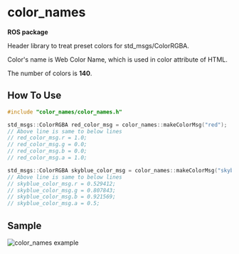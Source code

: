 color_names
====
**ROS package**

Header library to treat preset colors for std_msgs/ColorRGBA.

Color's name is Web Color Name, which is used in color attribute of HTML.

The number of colors is **140**.

## How To Use
```c++
#include "color_names/color_names.h"

std_msgs::ColorRGBA red_color_msg = color_names::makeColorMsg("red");
// Above line is same to below lines
// red_color_msg.r = 1.0;
// red_color_msg.g = 0.0;
// red_color_msg.b = 0.0;
// red_color_msg.a = 1.0;

std_msgs::ColorRGBA skyblue_color_msg = color_names::makeColorMsg("skyblue", 0.5);
// Above line is same to below lines
// skyblue_color_msg.r = 0.529412;
// skyblue_color_msg.g = 0.807843;
// skyblue_color_msg.b = 0.921569;
// skyblue_color_msg.a = 0.5;
```

## Sample
![color_names example](https://raw.githubusercontent.com/Shuhei-YOSHIDA/ros_tiny_utils/master/color_names/images/color_names_sample.png)
